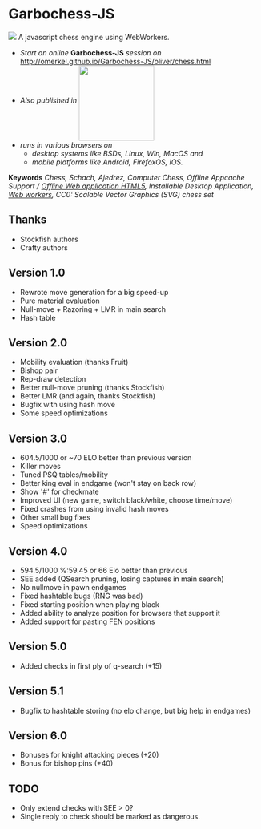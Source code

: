 Garbochess-JS
=============

<img src="http://omerkel.github.io/Garbochess-JS/oliver/img/icons/garbochess-128.png" /> A javascript chess engine using WebWorkers.

* <em>Start an online</em> <b>Garbochess-JS</b> <em>session on</em> http://omerkel.github.io/Garbochess-JS/oliver/chess.html
* <em>Also published in</em> <a href="https://marketplace.firefox.com/app/garbochess"><img align="middle" width="150px" src="https://marketplace.cdn.mozilla.net/media/fireplace/img/pretty/marketplace_logo.png" /></a>
* <em>runs in various browsers on</em>
    * <em>desktop systems like BSDs, Linux, Win, MacOS and</em>
    * <em>mobile platforms like Android, FirefoxOS, iOS.</em>

<b>Keywords</b> <em>Chess, Schach, Ajedrez, Computer Chess, Offline Appcache Support / <a href="http://www.w3.org/TR/2011/WD-html5-20110525/offline.html">Offline Web application HTML5</a>, Installable Desktop Application, <a href="http://www.w3.org/TR/workers/">Web workers</a>, CC0: Scalable Vector Graphics (SVG) chess set</em>

Thanks
------
- Stockfish authors
- Crafty authors

Version 1.0
-----------
- Rewrote move generation for a big speed-up
- Pure material evaluation
- Null-move + Razoring + LMR in main search
- Hash table

Version 2.0
-----------
- Mobility evaluation (thanks Fruit) 
- Bishop pair 
- Rep-draw detection 
- Better null-move pruning (thanks Stockfish) 
- Better LMR (and again, thanks Stockfish) 
- Bugfix with using hash move 
- Some speed optimizations

Version 3.0
-----------
- 604.5/1000 or ~70 ELO better than previous version
- Killer moves
- Tuned PSQ tables/mobility
- Better king eval in endgame (won't stay on back row)
- Show '#' for checkmate
- Improved UI (new game, switch black/white, choose time/move)
- Fixed crashes from using invalid hash moves
- Other small bug fixes
- Speed optimizations

Version 4.0
-----------
- 594.5/1000 %:59.45 or 66 Elo better than previous
- SEE added (QSearch pruning, losing captures in main search)
- No nullmove in pawn endgames
- Fixed hashtable bugs (RNG was bad)
- Fixed starting position when playing black
- Added ability to analyze position for browsers that support it
- Added support for pasting FEN positions

Version 5.0
-----------
- Added checks in first ply of q-search (+15)

Version 5.1
-----------
- Bugfix to hashtable storing (no elo change, but big help in endgames)

Version 6.0
-----------
- Bonuses for knight attacking pieces (+20)
- Bonus for bishop pins (+40)

TODO
----
- Only extend checks with SEE > 0?
- Single reply to check should be marked as dangerous.
